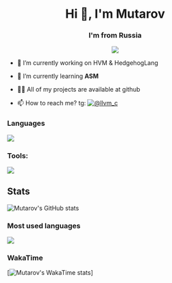<h1 align="center">Hi 👋, I'm Mutarov</h1>
<h3 align="center">I'm from Russia</h3>
<p align='center'>
  <img src="https://readme-typing-svg.herokuapp.com?color=%2336BCF7&lines=Mutarov"/>
</p>

- 🔭 I’m currently working on HVM & HedgehogLang

- 🌱 I’m currently learning **ASM**

- 👨‍💻 All of my projects are available at github

- 📫 How to reach me? tg: [![@llvm_c](https://img.shields.io/badge/Telegram-@llvm-c-blue?style=flat-square&logo=telegram)](https://t.me/llvm_c)

### Languages
<p align="center">
  
![](https://skillicons.dev/icons?i=c,cpp,py,md,bash,fish,zsh)
</p>

### Tools:
<p align="center">
  
![](https://skillicons.dev/icons?i=arch,git,vim)
</p>

## Stats

<img src="https://github-readme-stats.vercel.app/api?username=Mutarov&show_icons=true&theme=Gradient&rank_icon=github" alt="Mutarov's GitHub stats"></img>

### Most used languages

<img align=top src="https://github-readme-stats.vercel.app/api/top-langs/?username=Mutarov&langs_count=8&layout=donut-vertical&theme=gradient"/>

### WakaTime

[![Mutarov's WakaTime stats](https://github-readme-stats.vercel.app/api/wakatime?username=Mutarov)]




